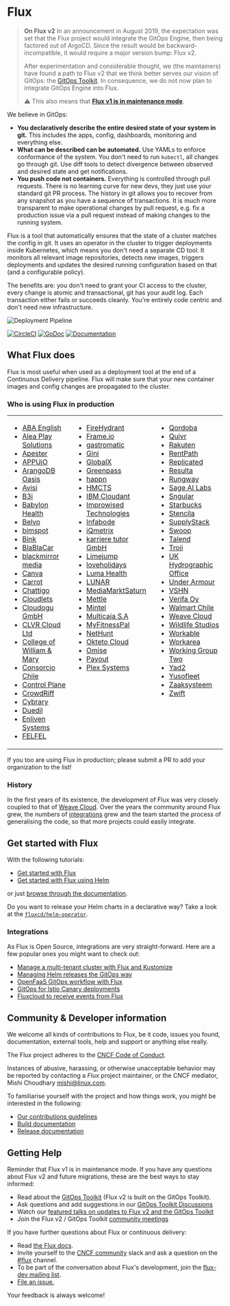 # Flux

> **On Flux v2** In an announcement in August 2019, the expectation
> was set that the Flux project would integrate the GitOps Engine,
> then being factored out of ArgoCD. Since the result would be
> backward-incompatible, it would require a major version bump: Flux
> v2.
>
> After experimentation and considerable thought, we (the maintainers)
> have found a path to Flux v2 that we think better serves our vision
> of GitOps: the [GitOps Toolkit](https://toolkit.fluxcd.io/). In
> consequence, we do not now plan to integrate GitOps Engine into
> Flux.
>
> :warning: This also means that **[Flux v1 is in maintenance mode](https://github.com/fluxcd/flux/issues/3320)**.

We believe in GitOps:

- **You declaratively describe the entire desired state of your
  system in git.** This includes the apps, config, dashboards,
  monitoring and everything else.
- **What can be described can be automated.** Use YAMLs to enforce
  conformance of the system. You don't need to run `kubectl`, all changes go
  through git. Use diff tools to detect divergence between observed and
  desired state and get notifications.
- **You push code not containers.** Everything is controlled through
  pull requests. There is no learning curve for new devs, they just use
  your standard git PR process. The history in git allows you to recover
  from any snapshot as you have a sequence of transactions. It is much
  more transparent to make operational changes by pull request, e.g.
  fix a production issue via a pull request instead of making changes to
  the running system.

Flux is a tool that automatically ensures that the state of a cluster
matches the config in git. It uses an operator in the cluster to trigger
deployments inside Kubernetes, which means you don't need a separate CD tool.
It monitors all relevant image repositories, detects new images, triggers
deployments and updates the desired running configuration based on that
(and a configurable policy).

The benefits are: you don't need to grant your CI access to the cluster, every
change is atomic and transactional, git has your audit log. Each transaction
either fails or succeeds cleanly. You're entirely code centric and don't need
new infrastructure.

![Deployment Pipeline](docs/_files/flux-cd-diagram.png)

[![CircleCI](https://circleci.com/gh/fluxcd/flux.svg?style=svg)](https://circleci.com/gh/fluxcd/flux)
[![GoDoc](https://godoc.org/github.com/fluxcd/flux?status.svg)](https://godoc.org/github.com/fluxcd/flux)
[![Documentation](https://img.shields.io/badge/latest-documentation-informational)](https://docs.fluxcd.io/en/latest/)

## What Flux does

Flux is most useful when used as a deployment tool at the end of a
Continuous Delivery pipeline. Flux will make sure that your new
container images and config changes are propagated to the cluster.

### Who is using Flux in production

<table><tr valign="top">
<td>

 - [ABA English](https://www.abaenglish.com)
 - [Alea Play Solutions](http://www.alea.com)
 - [Apester](https://apester.com)
 - [APPUiO](https://appuio.ch)
 - [ArangoDB Oasis](https://arangodb.com/managed-service)
 - [Avisi](https://avisi.nl)
 - [B3i](https://b3i.tech/)
 - [Babylon Health](https://www.babylonhealth.com/)
 - [Belvo](https://belvo.com/)
 - [bimspot](https://bimspot.io)
 - [Bink](https://bink.com)
 - [BlaBlaCar](https://www.blablacar.com/)
 - [blackmirror media](https://blackmirror.media)
 - [Canva](https://www.canva.com/)
 - [Carrot](https://carrot.com)
 - [Chattigo](https://chattigo.com)
 - [Cloudlets](https://cloudlets.io)
 - [Cloudogu GmbH](https://cloudogu.com)
 - [CLVR Cloud Ltd](https://clvr.cloud)
 - [College of William & Mary](https://www.wm.edu)
 - [Consorcio Chile](https://www.consorcio.cl)
 - [Control Plane](https://control-plane.io)
 - [CrowdRiff](https://crowdriff.com)
 - [Cybrary](https://cybrary.it)
 - [Duedil](https://www.duedil.com/)
 - [Enliven Systems](https://enliven.systems)
 - [FELFEL](https://felfel.ch/)

</td><td>

 - [FireHydrant](https://firehydrant.io)
 - [Frame.io](https://frame.io)
 - [gastromatic](https://www.gastromatic.de/)
 - [Gini](https://gini.net)
 - [GlobalX](https://globalx.com.au)
 - [Greenpass](https://www.greenpass.com.br/)
 - [happn](https://www.happn.com)
 - [HMCTS](https://www.gov.uk/government/organisations/hm-courts-and-tribunals-service)
 - [IBM Cloudant](https://www.ibm.com/cloud/cloudant)
 - [Improwised Technologies](https://www.improwised.com/)
 - [Infabode](https://infabode.com)
 - [iQmetrix](https://www.iqmetrix.com)
 - [karriere tutor GmbH](https://www.karrieretutor.de)
 - [Limejump](https://limejump.com)
 - [loveholidays](https://www.loveholidays.com/)
 - [Luma Health](https://lumahealth.io/)
 - [LUNAR](https://www.lunarway.com/)
 - [MediaMarktSaturn](https://www.mediamarktsaturn.com)
 - [Mettle](https://mettle.co.uk)
 - [Mintel](https://www.mintel.com)
 - [Multicaja S.A](https://www.multicaja.cl)
 - [MyFitnessPal](https://www.myfitnesspal.com)
 - [NetHunt](https://nethunt.com)
 - [Okteto Cloud](https://okteto.com/)
 - [Omise](https://www.omise.co)
 - [Payout](https://payout.one)
 - [Plex Systems](https://www.plex.com/)

</td><td>

 - [Qordoba](https://qordoba.com)
 - [Quivr](https://quivr.be)
 - [Rakuten](https://rakuten.com)
 - [RentPath](https://rentpath.com)
 - [Replicated](https://replicated.com)
 - [Resulta](https://resulta.com)
 - [Rungway](https://rungway.com)
 - [Sage AI Labs](https://www.sage.com)
 - [Sngular](https://www.sngular.com)
 - [Starbucks](https://www.starbucks.com/)
 - [Stencila](https://stenci.la/)
 - [SupplyStack](https://www.supplystack.com/)
 - [Swoop](https://www.swoopfunding.com)
 - [Talend](https://www.talend.com)
 - [Troii](https://troii.com/)
 - [UK Hydrographic Office](https://www.gov.uk/government/organisations/uk-hydrographic-office)
 - [Under Armour](https://www.underarmour.com)
 - [VSHN](https://vshn.ch)
 - [Verifa Oy](https://verifa.io/)
 - [Walmart Chile](https://www.walmartchile.cl)
 - [Weave Cloud](https://cloud.weave.works)
 - [Wildlife Studios](https://wildlifestudios.com)
 - [Workable](https://www.workable.com)
 - [Workarea](https://www.workarea.com)
 - [Working Group Two](https://wgtwo.com)
 - [Yad2](https://yad2.co.il)
 - [Yusofleet](https://yusofleet.com)
 - [Zaaksysteem](https://zaaksysteem.nl)
 - [Zwift](https://zwift.com)

</td></tr></table>

If you too are using Flux in production; please submit a PR to add your organization to the list!

### History

In the first years of its existence, the development of Flux was very
closely coupled to that of [Weave
Cloud](https://www.weave.works/product/cloud/). Over the years the community
around Flux grew, the numbers of [integrations](#integrations) grew and
the team started the process of generalising the code, so that more projects
could easily integrate.

## Get started with Flux

With the following tutorials:

- [Get started with Flux](https://docs.fluxcd.io/en/latest/tutorials/get-started)
- [Get started with Flux using Helm](https://docs.fluxcd.io/en/latest/tutorials/get-started-helm)

or just [browse through the documentation](https://docs.fluxcd.io).

Do you want to release your Helm charts in a declarative way?
Take a look at the [`fluxcd/helm-operator`](https://github.com/fluxcd/helm-operator).

### Integrations

As Flux is Open Source, integrations are very straight-forward. Here are
a few popular ones you might want to check out:

- [Manage a multi-tenant cluster with Flux and Kustomize](https://github.com/fluxcd/multi-tenancy)
- [Managing Helm releases the GitOps way](https://github.com/fluxcd/helm-operator-get-started)
- [OpenFaaS GitOps workflow with Flux](https://github.com/stefanprodan/openfaas-flux)
- [GitOps for Istio Canary deployments](https://github.com/stefanprodan/gitops-istio)
- [Fluxcloud to receive events from Flux](https://github.com/topfreegames/fluxcloud)

## Community & Developer information

We welcome all kinds of contributions to Flux, be it code, issues you found,
documentation, external tools, help and support or anything else really.

The Flux project adheres to the [CNCF Code of
Conduct](https://github.com/cncf/foundation/blob/master/code-of-conduct.md).

Instances of abusive, harassing, or otherwise unacceptable behavior
may be reported by contacting a _Flux_ project maintainer, or the CNCF
mediator, Mishi Choudhary <mishi@linux.com>.

To familiarise yourself with the project and how things work, you might
be interested in the following:

- [Our contributions guidelines](CONTRIBUTING.md)
- [Build documentation](https://docs.fluxcd.io/en/latest/contributing/building)
- [Release documentation](internal/docs/releasing.md)

## <a name="help"></a>Getting Help

Reminder that Flux v1 is in maintenance mode. If you have any questions about Flux v2 and future migrations, these are the best ways to stay informed:

- Read about the [GitOps Toolkit](https://toolkit.fluxcd.io/) (Flux v2 is built on the GitOps Toolkit).
- Ask questions and add suggestions in our [GitOps Toolkit Discussions](https://github.com/fluxcd/toolkit/discussions)
- Watch our [featured talks on updates to Flux v2 and the GitOps Toolkit](https://fluxcd.io/community#featured-talks)
- Join the Flux v2 / GitOps Toolkit [community meetings](https://fluxcd.io/community/#meetings)

If you have further questions about Flux or continuous delivery:

- Read [the Flux docs](https://docs.fluxcd.io).
- Invite yourself to the <a href="https://slack.cncf.io" target="_blank">CNCF community</a>
  slack and ask a question on the [#flux](https://cloud-native.slack.com/messages/flux/)
  channel.
- To be part of the conversation about Flux's development, join the
  [flux-dev mailing list](https://lists.cncf.io/g/cncf-flux-dev).
- [File an issue.](https://github.com/fluxcd/flux/issues/new/choose)

Your feedback is always welcome!
